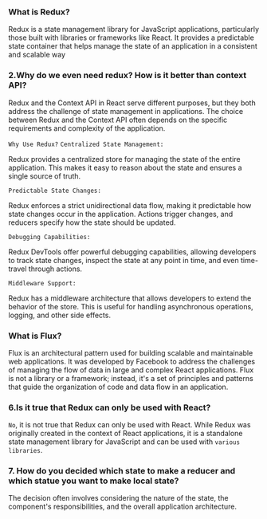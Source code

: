 ### What is Redux?

Redux is a state management library for JavaScript applications, particularly those built with libraries or frameworks like React. It provides a predictable state container that helps manage the state of an application in a consistent and scalable way

### 2.Why do we even need redux? How is it better than context API?

Redux and the Context API in React serve different purposes, but they both address the challenge of state management in applications. The choice between Redux and the Context API often depends on the specific requirements and complexity of the application.

`Why Use Redux?`
`Centralized State Management:`

Redux provides a centralized store for managing the state of the entire application. This makes it easy to reason about the state and ensures a single source of truth.

`Predictable State Changes:`

Redux enforces a strict unidirectional data flow, making it predictable how state changes occur in the application. Actions trigger changes, and reducers specify how the state should be updated.

`Debugging Capabilities:`

Redux DevTools offer powerful debugging capabilities, allowing developers to track state changes, inspect the state at any point in time, and even time-travel through actions.

`Middleware Support:`

Redux has a middleware architecture that allows developers to extend the behavior of the store. This is useful for handling asynchronous operations, logging, and other side effects.

### What is Flux?

Flux is an architectural pattern used for building scalable and maintainable web applications. It was developed by Facebook to address the challenges of managing the flow of data in large and complex React applications. Flux is not a library or a framework; instead, it's a set of principles and patterns that guide the organization of code and data flow in an application.

### 6.Is it true that Redux can only be used with React?

`No`, it is not true that Redux can only be used with React. While Redux was originally created in the context of React applications, it is a standalone state management library for JavaScript and can be used with `various libraries`.

### 7. How do you decided which state to make a reducer and which statue you want to make local state?

The decision often involves considering the nature of the state, the component's responsibilities, and the overall application architecture.
